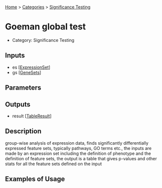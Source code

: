 
[Home](../../../index.html) > [Categories](../../index.html) > [Significance Testing](index.html)

# Goeman global test

* Category: Significance Testing

## Inputs

* es [[ExpressionSet](../../../data_types.html#expressionset)]
* gs [[GeneSets](../../../data_types.html#genesets)]

## Parameters



## Outputs

* result [[TableResult](../../../data_types.html#tableresult)]

## Description

  group-wise analysis of expression data, finds significantly differentially expressed feature sets, typically pathways, GO terms etc., the inputs are made by an expression set including the definition of phenotype and the definition of feature sets, the output is a table that gives p-values and other stats for all the feature sets defined on the input

## Examples of Usage
        